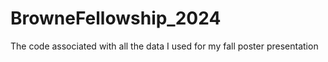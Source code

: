 # BrowneFellowship_2024
The code associated with all the data I used for my fall poster presentation
